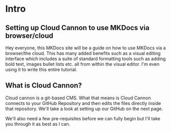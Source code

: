 # Intro

## Setting up Cloud Cannon to use MKDocs via browser/cloud

Hey everyone, this MKDocs site will be a guide on how to use MKDocs via a browser/the cloud. This has many added benefits such as a visual editing interface which includes a suite of standard formatting tools such as adding bold text, images bullet lists etc. all from within the visual editor. I'm even using it to write this entire tutorial.

## What is Cloud Cannon?

Cloud cannon is a git-based CMS. What that means is Cloud Cannon connects to your GitHub Repository and then edits the files directly inside that repository. We'll take a look at setting up our GitHub on the next page.

We'll also need a few pre-requisites before we can fully begin but I'll take you through it as best as I can.

&nbsp;